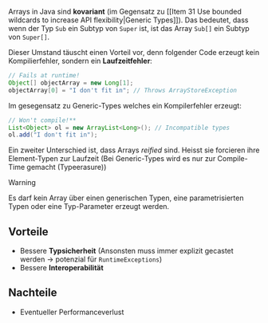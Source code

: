 Arrays in Java sind **kovariant** (im Gegensatz zu [[Item 31 Use bounded wildcards to increase API flexibility|Generic Types]]). Das bedeutet, dass wenn der Typ `Sub` ein Subtyp von `Super` ist, ist das Array `Sub[]` ein Subtyp von `Super[]`.

Dieser Umstand täuscht einen Vorteil vor, denn folgender Code erzeugt kein Kompilierfehler, sondern ein **Laufzeitfehler**:
```java
// Fails at runtime!
Object[] objectArray = new Long[1];
objectArray[0] = "I don't fit in"; // Throws ArrayStoreException
```
Im gesegensatz zu Generic-Types welches ein Kompilerfehler erzeugt:
```java
// Won't compile!**
List<Object> ol = new ArrayList<Long>(); // Incompatible types
ol.add("I don't fit in");
```

Ein zweiter Unterschied ist, dass Arrays *reified* sind. Heisst sie forcieren ihre Element-Typen zur Laufzeit (Bei Generic-Types wird es nur zur Compile-Time gemacht (Typeerasure))

>[!warning]
>Es darf kein Array über einen generischen Typen, eine parametrisierten Typen oder eine Typ-Parameter erzeugt werden.


## Vorteile
- Bessere **Typsicherheit** (Ansonsten muss immer explizit gecastet werden -> potenzial für `RuntimeExceptions`)
- Bessere **Interoperabilität**

## Nachteile
- Eventueller Performanceverlust
